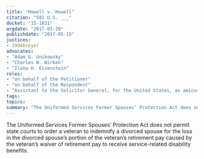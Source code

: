 ```yaml
---
title: "Howell v. Howell"
citation: "581 U.S. ___"
docket: "15-1031"
argdate: "2017-03-20"
publishdate: "2017-05-15"
justices:
- 1994breyer
advocates:
- "Adam G. Unikowsky"
- "Charles W. Wirken"
- "Ilana H. Eisenstein"
roles:
- "on behalf of the Petitioner"
- "on behalf of the Respondent"
- "Assistant to the Solicitor General, for the United States, as amicus curiae, supporting the Respondent"
tags:
topics:
summary: "The Uniformed Services Former Spouses’ Protection Act does not permit state courts to order a veteran to indemnify a divorced spouse for the loss in the divorced spouse’s portion of the veteran’s retirement pay caused by the veteran’s waiver of retirement pay to receive service-related disability benefits."
---
```

The Uniformed Services Former Spouses’ Protection Act does not permit state courts to order a veteran to indemnify a divorced spouse for the loss in the divorced spouse’s portion of the veteran’s retirement pay caused by the veteran’s waiver of retirement pay to receive service-related disability benefits.

